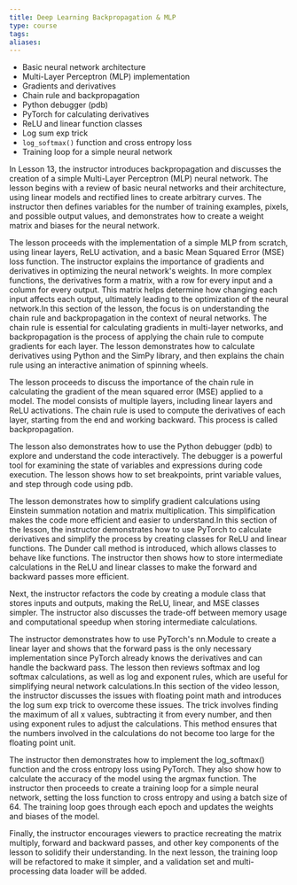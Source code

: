 ```yaml
---
title: Deep Learning Backpropagation & MLP
type: course
tags: 
aliases:
---
```

- Basic neural network architecture
- Multi-Layer Perceptron (MLP) implementation
- Gradients and derivatives
- Chain rule and backpropagation
- Python debugger (pdb)
- PyTorch for calculating derivatives
- ReLU and linear function classes
- Log sum exp trick
- `log_softmax()` function and cross entropy loss
- Training loop for a simple neural network

In Lesson 13, the instructor introduces backpropagation and discusses the creation of a simple Multi-Layer Perceptron (MLP) neural network. The lesson begins with a review of basic neural networks and their architecture, using linear models and rectified lines to create arbitrary curves. The instructor then defines variables for the number of training examples, pixels, and possible output values, and demonstrates how to create a weight matrix and biases for the neural network.

The lesson proceeds with the implementation of a simple MLP from scratch, using linear layers, ReLU activation, and a basic Mean Squared Error (MSE) loss function. The instructor explains the importance of gradients and derivatives in optimizing the neural network's weights. In more complex functions, the derivatives form a matrix, with a row for every input and a column for every output. This matrix helps determine how changing each input affects each output, ultimately leading to the optimization of the neural network.In this section of the lesson, the focus is on understanding the chain rule and backpropagation in the context of neural networks. The chain rule is essential for calculating gradients in multi-layer networks, and backpropagation is the process of applying the chain rule to compute gradients for each layer. The lesson demonstrates how to calculate derivatives using Python and the SimPy library, and then explains the chain rule using an interactive animation of spinning wheels.

The lesson proceeds to discuss the importance of the chain rule in calculating the gradient of the mean squared error (MSE) applied to a model. The model consists of multiple layers, including linear layers and ReLU activations. The chain rule is used to compute the derivatives of each layer, starting from the end and working backward. This process is called backpropagation.

The lesson also demonstrates how to use the Python debugger (pdb) to explore and understand the code interactively. The debugger is a powerful tool for examining the state of variables and expressions during code execution. The lesson shows how to set breakpoints, print variable values, and step through code using pdb.

The lesson demonstrates how to simplify gradient calculations using Einstein summation notation and matrix multiplication. This simplification makes the code more efficient and easier to understand.In this section of the lesson, the instructor demonstrates how to use PyTorch to calculate derivatives and simplify the process by creating classes for ReLU and linear functions. The Dunder call method is introduced, which allows classes to behave like functions. The instructor then shows how to store intermediate calculations in the ReLU and linear classes to make the forward and backward passes more efficient.

Next, the instructor refactors the code by creating a module class that stores inputs and outputs, making the ReLU, linear, and MSE classes simpler. The instructor also discusses the trade-off between memory usage and computational speedup when storing intermediate calculations.

The instructor demonstrates how to use PyTorch's nn.Module to create a linear layer and shows that the forward pass is the only necessary implementation since PyTorch already knows the derivatives and can handle the backward pass. The lesson then reviews softmax and log softmax calculations, as well as log and exponent rules, which are useful for simplifying neural network calculations.In this section of the video lesson, the instructor discusses the issues with floating point math and introduces the log sum exp trick to overcome these issues. The trick involves finding the maximum of all x values, subtracting it from every number, and then using exponent rules to adjust the calculations. This method ensures that the numbers involved in the calculations do not become too large for the floating point unit.

The instructor then demonstrates how to implement the log_softmax() function and the cross entropy loss using PyTorch. They also show how to calculate the accuracy of the model using the argmax function. The instructor then proceeds to create a training loop for a simple neural network, setting the loss function to cross entropy and using a batch size of 64. The training loop goes through each epoch and updates the weights and biases of the model.

Finally, the instructor encourages viewers to practice recreating the matrix multiply, forward and backward passes, and other key components of the lesson to solidify their understanding. In the next lesson, the training loop will be refactored to make it simpler, and a validation set and multi-processing data loader will be added.